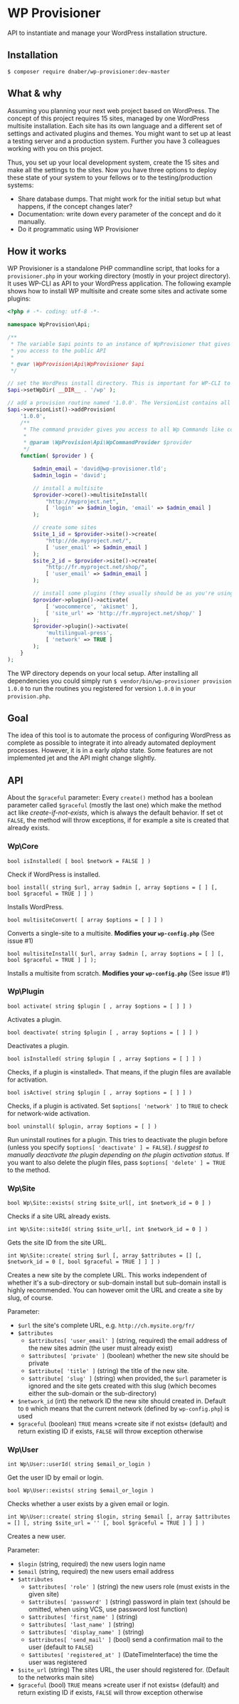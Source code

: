 # WP Provisioner

API to instantiate and manage your WordPress installation structure. 

## Installation

```
$ composer require dnaber/wp-provisioner:dev-master
```

## What & why

Assuming you planning your next web project based on WordPress. The concept of this project requires 15 sites, managed by one WordPress multisite installation. Each site has its own language and a different set of settings and activated plugins and themes. You might want to set up at least a testing server and a production system. Further you have 3 colleagues working with you on this project.

Thus, you set up your local development system, create the 15 sites and make all the settings to the sites. Now you have three options to deploy these state of your system to your fellows or to the testing/production systems:

 * Share database dumps. That might work for the initial setup but what happens, if the concept changes later?
 * Documentation: write down every parameter of the concept and do it manually.
 * Do it programmatic using WP Provisioner

## How it works
WP Provisioner is a standalone PHP commandline script, that looks for a `provisioner.php` in your working directory (mostly in your project directory). It uses WP-CLI as API to your WordPress application. The following example shows how to install WP multisite and create some sites and activate some plugins:

```php
<?php # -*- coding: utf-8 -*-

namespace WpProvision\Api;

/**
 * The variable $api points to an instance of WpProvisioner that gives 
 * you access to the public API
 *
 * @var \WpProvision\Api\WpProvisioner $api
 */

// set the WordPess install directory. This is important for WP-CLI to run properly
$api->setWpDir( __DIR__ . '/wp' );

// add a provision routine named '1.0.0'. The VersionList contains all provision routines for all versions
$api->versionList()->addProvision(
	'1.0.0',
	/**
	 * The command provider gives you access to all Wp Commands like core, site, user or plugin
	 *
	 * @param \WpProvision\Api\WpCommandProvider $provider
	 */
	function( $provider ) {

		$admin_email = 'david@wp-provisioner.tld';
		$admin_login = 'david';

		// install a multisite
		$provider->core()->multisiteInstall(
			"http://myproject.net",
			[ 'login' => $admin_login, 'email' => $admin_email ]
		);

		// create some sites
		$site_1_id = $provider->site()->create(
			"http://de.myproject.net/",
			[ 'user_email' => $admin_email ]
		);
		$site_2_id = $provider->site()->create(
			"http://fr.myproject.net/shop/",
			[ 'user_email' => $admin_email ]
		);

		// install some plugins (they usually should be as you're using composer, aren't you?)
		$provider->plugin()->activate(
			[ 'woocommerce', 'akismet' ],
			[ 'site_url' => 'http://fr.myproject.net/shop/' ]
		);
		$provider->plugin()->activate(
			'multilingual-press',
			[ 'network' => TRUE ]
		);
	}
);
```

The WP directory depends on your local setup. After installing all dependencies you could simply run `$ vendor/bin/wp-provisioner provision 1.0.0` to run the routines you registered for version `1.0.0` in your `provision.php`.

## Goal
The idea of this tool is to automate the process of configuring WordPress as complete as possible to integrate it into already automated deployment processes. However, it is in a early _alpha_ state. Some features are not implemented jet and the API might change slightly.

## API

About the `$graceful` parameter: Every `create()` method has a boolean parameter called `$graceful` (mostly the last one) which make the method act like _create-if-not-exists_, which is always the default behavior. If set ot `FALSE`, the method will throw exceptions, if for example a site is created that already exists.

### Wp\Core

```
bool isInstalled( [ bool $network = FALSE ] )
```
Check if WordPress is installed.

```
bool install( string $url, array $admin [, array $options = [ ] [, bool $graceful = TRUE ] ] )
```
Installs WordPress.

```
bool multisiteConvert( [ array $options = [ ] ] )
```
Converts a single-site to a multisite. **Modifies your `wp-config.php`** (See issue #1)

```
bool multisiteInstall( $url, array $admin [, array $options = [ ] [, bool $graceful = TRUE ] ] );
```
Installs a multisite from scratch. **Modifies your `wp-config.php`** (See issue #1)

### Wp\Plugin

```
bool activate( string $plugin [ , array $options = [ ] ] )
```
Activates a plugin.

```
bool deactivate( string $plugin [ , array $options = [ ] ] )
```
Deactivates a plugin.

```
bool isInstalled( string $plugin [ , array $options = [ ] ] )
```
Checks, if a plugin is «installed». That means, if the plugin files are available for activation.

```
bool isActive( string $plugin [ , array $options = [ ] ] )
```
Checks, if a plugin is activated. Set `$options[ 'network' ]` to `TRUE` to check for network-wide activation.

```
bool uninstall( $plugin, array $options = [ ] )
```
Run uninstall routines for a plugin. This tries to deactivate the plugin before (unless you specify `$options[ 'deactivate' ] = FALSE`). _I suggest to manually deactivate the plugin depending on the plugin activation status._ If you want to also delete the plugin files, pass `$options[ 'delete' ] = TRUE` to the method.

### Wp\Site

```
bool Wp\Site::exists( string $site_url[, int $network_id = 0 ] )
```

Checks if a site URL already exists.

```
int Wp\Site::siteId( string $site_url[, int $network_id = 0 ] )
```

Gets the site ID from the site URL.

```
int Wp\Site::create( string $url [, array $attributes = [] [, $network_id = 0 [, bool $graceful = TRUE ] ] ] )
```
Creates a new site by the complete URL. This works independent of whether it's a sub-directory or sub-domain install but sub-domain install is highly recommended. You can however omit the URL and create a site by slug, of course.

Parameter: 

 * `$url` the site's complete URL, e.g. `http://ch.mysite.org/fr/`
 * `$attributes`
    * `$attributes[ 'user_email' ]` (string, required) the email address of the new sites admin (the user must already exist)
    * `$attributes[ 'private' ]` (boolean) whether the new site should be private
    * `$attribute[ 'title' ]` (string) the title of the new site.
    * `$attribute[ 'slug' ]` (string) when provided, the `$url` parameter is ignored and the site gets created with this slug (which becomes either the sub-domain or the sub-directory)
 * `$network_id` (int) the network ID the new site should created in. Default to `0` which means that the current network (defined by `wp-config.php`) is used
 * `$graceful` (boolean) `TRUE` means »create site if not exists« (default) and return existing ID if exists, `FALSE` will throw exception otherwise 

### Wp\User

```
int Wp\User::userId( string $email_or_login )
```
Get the user ID by email or login.

```
bool Wp\User::exists( string $email_or_login )
```
Checks whether a user exists by a given email or login.


```
int Wp\User::create( string $login, string $email [, array $attributes = [] [, string $site_url = '' [, bool $graceful = TRUE ] ] ] )
```
Creates a new user.

Parameter:
 * `$login` (string, required) the new users login name
 * `$email` (string, required) the new users email address
 * `$attributes`
    * `$attributes[ 'role' ]` (string) the new users role (must exists in the given site)
    * `$attributes[ 'password' ]` (string) password in plain text (should be omitted, when using VCS, use password lost function)
    * `$attributes[ 'first_name' ]` (string)
    * `$attributes[ 'last_name' ]` (string)
    * `$attributes[ 'display_name' ]` (string)
    * `$attributes[ 'send_mail' ]` (bool) send a confirmation mail to the user (default to `FALSE`)
    * `$attibutes[ 'registered_at' ]` (DateTimeInterface) the time the user was registered 
 * `$site_url` (string) The sites URL, the user should registered for. (Default to the networks main site)
 * `$graceful` (bool) `TRUE` means »create user if not exists« (default) and return existing ID if exists, `FALSE` will throw exception otherwise 


